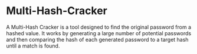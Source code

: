 # Multi-Hash-Cracker
A Multi-Hash Cracker is a tool designed to find the original password from a hashed value. It works by generating a large number of potential passwords and then comparing the hash of each generated password to a target hash until a match is found.
